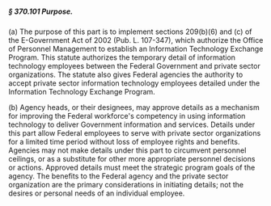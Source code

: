 ##### § 370.101 Purpose. #####

(a) The purpose of this part is to implement sections 209(b)(6) and (c) of the E-Government Act of 2002 (Pub. L. 107-347), which authorize the Office of Personnel Management to establish an Information Technology Exchange Program. This statute authorizes the temporary detail of information technology employees between the Federal Government and private sector organizations. The statute also gives Federal agencies the authority to accept private sector information technology employees detailed under the Information Technology Exchange Program.

(b) Agency heads, or their designees, may approve details as a mechanism for improving the Federal workforce's competency in using information technology to deliver Government information and services. Details under this part allow Federal employees to serve with private sector organizations for a limited time period without loss of employee rights and benefits. Agencies may not make details under this part to circumvent personnel ceilings, or as a substitute for other more appropriate personnel decisions or actions. Approved details must meet the strategic program goals of the agency. The benefits to the Federal agency and the private sector organization are the primary considerations in initiating details; not the desires or personal needs of an individual employee.